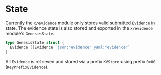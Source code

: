 <!--
order: 2
-->

# State

Currently the `x/evidence` module only stores valid submitted `Evidence` in state.
The evidence state is also stored and exported in the `x/evidence` module's `GenesisState`.

```go
type GenesisState struct {
  Evidence []Evidence `json:"evidence" yaml:"evidence"`
}
```

All `Evidence` is retrieved and stored via a prefix `KVStore` using prefix `0x00` (`KeyPrefixEvidence`).
